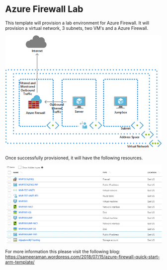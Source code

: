 # Azure Firewall Lab 

This template will provision a lab environment for Azure Firewall. It will provision a virtual network, 3 subnets, two VM's and a Azure Firewall. 

![architecture](images/AzureFirewallArchitecture.png "Azure Firewall Architecture")

Once successfully provisioned, it will have the following resources. 

![resourceslist](images/ResourcesList.png "Resources List")

For more information this please visit the following blog:
https://sameeraman.wordpress.com/2018/07/15/azure-firewall-quick-start-arm-template/
